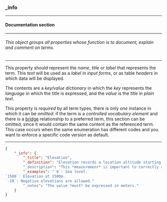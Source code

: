 ### _info



------
#### Documentation section



------
###### This object groups all properties whose function is to document, explain and comment on terms.



------
This property should represent the *name*, *title* or *label* that represents the term. This *text* will be used as a *label* in *input forms*, or as table *headers* in which data will be displayed.

The contents are a *key/value dictionary* in which the *key* represents the *language* in which the title is expressed, and the *value* is the *title* in *plain text*.

This property is *required* by all term types, there is only *one* instance in which it can be *omitted*: if the term is a *controlled vocabulary element* and there is a [bridge](_predicate_bridge-of) relationship to a preferred term, this section can be omitted, since it would contain the same content as the referenced term. This case occurs when the same enumeration has different codes and you want to enforce a specific code version as default.



------
```json
{
	"_info": {
		"_title": "Elevation",
		"_definition": "Elevation records a location altitude starting from sea level."
		"_description": "This *measuremenr* is important to correctly assess climatic variables.",
		"_examples": "`0`: Sea level.
`1500`: Elevation at 1500m.
`-20`: Negative elevations are allowed."
		"_notes": "The value *must* be expressed in meters."
	}
}
```